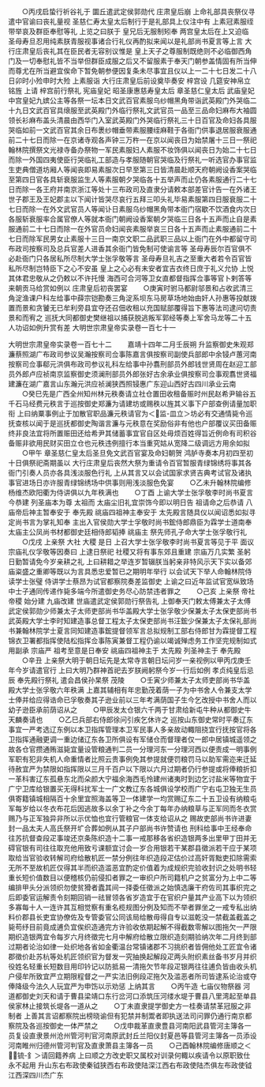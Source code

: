 <!-- { "loadSidebar": true } -->
　　○丙戌启蛰行祈谷礼于  圜丘遣武定侯郭勋代  庄肃皇后崩  上命礼部具丧祭仪寻遣中官谕曰丧礼量视  圣慈仁寿太皇太后制行于是礼部具上仪注中有  上素冠素服绖带举哀及群臣奉慰等礼  上览之曰朕于  皇兄后无服制矧奉  两宫皇太后在上又迫临  圣母寿旦忍用纯素朕青服视事诸合行礼仪再酌拟来闻以是礼部尚书夏言等上言  大行庄肃皇后丧礼其在臣民者无容别议惟是  皇上天子之尊服制既绝则不必临御西角门及一切奉慰礼皆不当举但群臣成服之后又不留服素于奉天门朝参盖情固有所当伸而尊尤在所当避宜俟命下暂免朝参便因复条未尽事宜且仪以上一二十七日发二十八日卯时小殓申时大殓  上素服诣  大行庄肃皇后前设奠毕奏安  梓宫设  几筵安神帛立铭旌  上请  梓宫前行祭礼  宪庙皇妃  昭圣康惠慈寿皇太后  章圣慈仁皇太后  武庙皇妃  中宫皇妃九嫔公主等各祭一坛本日文武百官素服乌纱帽黑角带诣武英殿门外哭临二十九日文武百官具缞服至武英殿门外临行祭礼文武官员一品至三品命妇麻布大袖圆领长衫麻布盖头清晨由西华门入室武英殿门外哭临行祭礼三十日百官及命妇各具服哭临如前一文武百官其余日布褁纱帽垂带素服腰绖麻鞋于各衙门供事退居服衰服通前二十七日而除一在京诸寺观各声钟三万杵一在京以闻丧日为始禁屠十三日一祭祀翰林院撰祭文光禄寺备办祭物一军民素服妇人素服不妆饰俱以闻丧日为始二十七日而除一外国四夷使臣行哭临礼工部造与孝服随朝官哭临及行祭礼一听选官办事官监生吏典僧道坊厢人等闻丧即易素服次日早至第三日皆清晨赴顺天府朝阙设香案哭临至第四日官各具斩衰服监生人等素服朝夕哭临各十五举声而止仍各素服通行二十七日而除一各王府并南京浙江等处十三布政司及直隶分请敕本部差官计告一在外诸王世子郡王及王妃郡主以下闻计皆哭尽哀行五拜三叩头礼毕易素服第四日服衰服二十七日而除一在外文武官员人等闻讣日素服乌纱帽黑角带本衙门宿歇不饮酒食内次日各服斩衰服率合属官僚人等就本衙门朝阙设香案朝夕哭临三日各十五声而止自是素服通前二十七日而除一在外官员命妇闻丧素服举哀三日各十五声而止素服通前二十七日而除军民男女止素服十三日一南京文职二品武职三品以上衙门在外中都留守司布政司按察司及总兵官差人进香其余衙门皆免制可使谕言等  圣母寿辰尔百官俱不必赴衙门只各居私所尽制大学士张孚敬等言  圣母寿旦礼吉之至重大者若令百官皆私所尽制岂特臣下之心不安虽  皇上之心必有未安者宜吉衣终日庶于礼义允协  上悦其体君忠敬从之仍敕以不许托慢  海西可合河等卫女直都督指挥佥事等官卜剌答等来朝贡马给赏如例以  庄肃皇后初丧罢宴
　　○庚寅时驸马都尉邬景和占收武清三角淀渔课户科左给事中薛宗铠勘奏三角淀系坝东马房草场地始由奸人孙惠等投献拨置而景和贪饕无已牟利旁县宜夺还召佃收租以充国赋部覆得旨下惠等法司逮问切责景和而宥之  巡抚大同都御史樊继祖以捕获脱逃叛军郭经等奏上军舍马龙等二十五人功诏如例升赏有差
大明世宗肃皇帝实录卷一百七十一


大明世宗肃皇帝实录卷一百七十二
　　嘉靖十四年二月壬辰朔  升监察御史朱观郑濂蔡照湖广布政司参议吴瀚按察司佥事陈嘉言俱按察司副使兵部郎中余锓卢蕙河南按察司佥事郗元洪俱布政司参议礼科左给事中孙翥刑部员外郎钱世贤周在赵迎工部员外郎卢应祯南京监察御史须澜刑部员外郎张好古余承业俱按察司佥事观翥世贤福建濂在湖广嘉言山东瀚元洪应祯澜狭西照锓惠广东迎山西好古四川承业云南
　　○癸巳先是广西全州知州林元秩奏请立社仓置田收租备赈时州民赵希尹输谷五千石马经费元秩言于巡按御史郑濂为请建坊或赐秩以旌其义事下户部查例请量加职衔  上曰纳粟事例止于加散官职品濂元秩请官为＜监-皿立＞坊必有交通情毙令巡抚查核以闻于是巡抚都御史陶谐言濂与元秩意在奖励俗非有他也户部覆议买田备赈终非良法宜将所置赈田还给希尹其储蓄事宜官自区处毋烦百姓得旨近例命有司积谷备赈非欲用民财买田立仓也元秩违例擅行本当重究姑从宽降二级调远方用余如拟
　　○甲午  章圣慈仁皇太后圣旦免文武百官宴及命妇朝贺  鸿胪寺奏本月初四至初十日俱祭祀斋期虽以  大行庄肃皇后丧然大祭为重请令百官暂服青绿锦绣将事其各衙门引奏人员亦各具浅淡服色行礼  上从其言又以会试国家求贤吉典考试官及诸执事官进场日亦许服青绿锦绣场中供事则用浅淡服色免宴
　　○乙未升翰林院编修杨维杰欧阳衢为侍讲俱以九年秩满也
　　○丁酉  上谕大学士张孚敬李时尚书夏言今恭建  列圣庙本为尊  太祖而  太庙尘旧礼宜崇饰今即以明日告  祖请命之后恭请  八庙帝后神主暂奉安于  奉先殿  祧庙四祖神主奉安于  太先殿言随具仪以闻诏悉如拟寻定尚书言为掌礼知奉  主出入官侯勋大学士孚敬时尚书鋐侍郎鼎臣为霖学士道南奉  太庙主公凤尚书材都御史廷相侍郎韬捧  祧庙主  祭先师孔子命大学士张孚敬行礼
　　○戊戌  上亲祭  大社  大稷  是日  上召大学士张孚敬李时尚书夏言等见于平  面议  宗庙礼仪孚敬等因奏曰  上逮日祭祀  社稷又将有事东郊且重建  宗庙万几实繁  圣躬日勤暂请免今岁亲耕之礼  上曰耕耤之举连岁暂辍朕当躬亲非特风示天下实以备郊庙粢盛之重卿等既以为言具悉忠爱暂已之期明年举行  以会试天下举人命翰林院侍读学士张璧  侍讲学士蔡昂为试官都察院奏差监御史  上谕之曰近年监试官宽纵致场中士子通同传递作毙多端今所遣御史务尽心防禁违者罪之
　　○己亥  上亲祭  帝社  帝稷  始分建  九庙改建  世庙遣武定侯郭勋行祭告礼  上御奉天门敕太傅兼太子太傅武定侯郭勋少师兼太子太师吏部尚书华盖殿大学士张孚敬少保兼太子太保吏部尚书武英殿大学士李时知建造事总督工程太子太保吏部尚书汪鋐少保兼太子太保礼部尚书兼翰林院学士夏言同知建造事鋐提督领军言总拟规制工部右侍郎甘为霖提督工程锦衣卫署都指挥使陆松指挥佥事陈寅兼督工程仍谕以竭诚殚虑务工作坚完规制如式用副承  宗庙严  祖考至意是日奉安  祧庙四祖神主于  太先殿  列圣神主于  奉先殿
　　○辛丑  上亲祭大明于朝日坛先是太常寺言朝日坛问岁一亲视例以甲丙戊庚壬年今岁请遣官行  上曰大明乃群神首祀去岁朕阙躬祭今岁一行后如例  孝贞纯皇后忌辰  奉先殿行祭礼  遣会昌侯孙杲祭  茂陵
　　○壬寅少师兼太子太师吏部尚书华盖殿大学士张孚敬六年秩满  上嘉其辅相有年忠勤茂着荫一子为中书舍人令兼支太学士俸并给应得诰命已孚敬奏其子逊业前以三年考满荫国子生今乞改授中书舍人而以幼子逊臣承前荫诏从之
　　○甲辰发太仓银六千两于甘肃给新屯牛种从都御史牛天麟奏请也
　　○乙巳兵部右侍郎徐问引疾乞休许之  巡按山东御史常时平奏辽东事宜一严考选辽东例以本卫指挥管理本卫军民事人多亲故动輙阻挠宜行抚按官将各卫指挥通融更调一重边储辽东各卫所俱设有军储仓而督理者仅一郎中居镇城遥领之故各仓官攒通贿滋毙宜量设管粮通判二员一分理河东一分理河西以便责成一明事例军职有犯非失机人命重情者比照云贵事例免其参提就便罚粮罚马以助军需迩来迁延待赦宜严为禁限如指挥限以三月千百户以下限以六月过期者仍行参提或将俸粮折扣一革科害辽东孤悬东北而朵颜大宁福余海西毛怜建州诸夷时到边乞讨盐米等物宜于广宁卫库给银置买无得科扰军士一广文教辽东各城俱设学校而广宁右屯卫独无生员俱寄籍镇城相隔百十余里宜照海盖等卫一体建学一均赏赐辽东二十五卫设有纳粮屯军每岁给以冬衣布花后因逃故多以余丁补之今余丁每年办纳粮草与正军同而冬衣赏赐乃与正军独异非所以示优恤也宜行管粮官一体支给诏从之  赐故吏部尚书许进妻封一品太夫人高氏祭开圹合葬如例从其子户部尚书许赞请也  刑科给事中王经奉命往苏抗督查段疋事竣还京条陈织造十二事一戒那移各省织造银两多出里甲丁田并无碍官银有司往往取充他用致亏课额宜讨会一岁合用银若干某郡县徵派若干应于某项取给当官验收转解司府给散机匠一禁分例往年织造段疋估价过高奸胥黜吏扣除需索无所不至故机匠仅得其半而织造滥恶宜酌定价值着为成规织完验收封识之处明书轻重长短价值数目以便稽核仍前侵扣者罪之一审织户所司籍机户之贫富分为上中二等编排甲头分派领织勿使贫猾者蠹其间一择委任徵派之始慎选廉干府佐司其事织完之后即委官运解责令刻期回销一祛冒领各省岁造宜于在官织户量其产业高下以为领织多寡每十人一连许其互相觉察有重名榄规图分例及知而不举者罪坐之一戒专私出纳料价郡县长吏宜协僚佐及专管委官公同该局给散毋得自专以滋乾没一禁截盖截盖之毙苟纾目前竟成逋负宜俟织造通完方许验收依期起解不得截数零解以图拖欠一严限期织造银两宜令每岁六月终徵完七月中解府给散立限织造刻期验纳次年二月终到部过期者论治如律一处织地各省如金衢温台常镇诸郡不习挑织者皆佣他处工匠宜令诸郡徵价赴苏杭等处机匠领织官为督发一究抽换起解段疋两头附织素丝备书岁月并织役姓名轻重长短数目用印钤记以防抵易一清拖欠节年段疋银两往往逋负皆由收头机户侵牟所致宜严立期限程督之一严实法旧例段疋拖欠及滥恶者所司皆逮系论治或夺俸降级今法久人玩宜严为申饬以示劝惩  上纳其言
　　○丙午造  七庙仪物祭器  河道都御史刘天和请于曹县梁靖口东行岔河口添筑压河缕水堤于曹县八里湾起至单县侯家林止接筑长堤各一道从之
　　○丁未直隶提学御史方一桂奏请禁革冠服之非制者  上善其言诏都察院出榜晓谕但有犯禁并制鬻者即执送法司问罪仍通行南京都察院及各巡按御史一体严禁之
　　○戊申裁革直隶豊县河南阳武县管河主簿各一员复设直隶景州沧州管河判官河南原武封丘兰阳仪封夏邑等县管河主簿各一员添设河南睢州归德州管河判官及直隶萧县主簿各一员
　　○己酉翰林院编修唐顺之＜锍-釒＞请回籍养病  上曰顺之方改史职又属校对训录何輙以疾请令以原职致仕永不起用  升山东右布政使秦钺狭西右布政使陆深江西右布政使陆杰俱左布政使钺江西深四川杰广东
